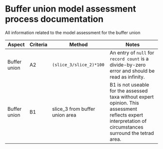 # Buffer union model assessment process documentation
All information related to the model assessment for the buffer union

| Aspect | Criteria | Method | Notes |
|---|---|---|---|
| Buffer union | A2 | `(slice_3/slice_2)*100` | An entry of `null` for `record count` is a divide-by-zero error and should be read as infinity.|
| Buffer union | B1 | slice_3 from buffer union area | B1 is not useable for the assessed taxa without expert opinion. This assessment reflects expert interpretation of circumstances surround the tetrad area. |